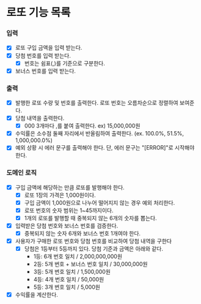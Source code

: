 # 로또 기능 목록

### 입력

- [x] 로또 구입 금액을 입력 받는다.
- [x] 당첨 번호를 입력 받는다.
  - [x] 번호는 쉼표(,)를 기준으로 구분한다.
- [x] 보너스 번호를 입력 받는다.

### 출력

- [x] 발행한 로또 수량 및 번호를 출력한다. 로또 번호는 오름차순으로 정렬하여 보여준다.
- [x] 당첨 내역을 출력한다.
  - [x] 000 3개마다 ,를 붙여 출력한다. ex) 15,000,000원
- [x] 수익률은 소수점 둘째 자리에서 반올림하여 출력한다. (ex. 100.0%, 51.5%, 1,000,000.0%)
- [x] 예외 상황 시 에러 문구를 출력해야 한다. 단, 에러 문구는 "[ERROR]"로 시작해야 한다.

### 도메인 로직

- [x] 구입 금액에 해당하는 만큼 로또를 발행해야 한다.
  - [x] 로또 1장의 가격은 1,000원이다.
  - [x] 구입 금액이 1,000원으로 나누어 떨어지지 않는 경우 예외 처리한다.
  - [x] 로또 번호의 숫자 범위는 1~45까지이다.
  - [x] 1개의 로또를 발행할 때 중복되지 않는 6개의 숫자를 뽑는다.
- [x] 입력받은 당첨 번호와 보너스 번호를 검증한다.
  - [x] 중복되지 않는 숫자 6개와 보너스 번호 1개여야 한다.
- [x] 사용자가 구매한 로또 번호와 당첨 번호를 비교하여 당첨 내역을 구한다
  - [x] 당첨은 1등부터 5등까지 있다. 당첨 기준과 금액은 아래와 같다.
    - 1등: 6개 번호 일치 / 2,000,000,000원
    - 2등: 5개 번호 + 보너스 번호 일치 / 30,000,000원
    - 3등: 5개 번호 일치 / 1,500,000원
    - 4등: 4개 번호 일치 / 50,000원
    - 5등: 3개 번호 일치 / 5,000원
- [x] 수익률을 계산한다.
